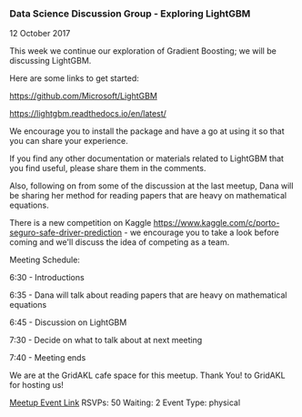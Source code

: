 ### Data Science Discussion Group - Exploring LightGBM
12 October 2017

This week we continue our exploration of Gradient Boosting; we will be discussing LightGBM.

Here are some links to get started:

https://github.com/Microsoft/LightGBM

https://lightgbm.readthedocs.io/en/latest/

We encourage you to install the package and have a go at using it so that you can share your experience.

If you find any other documentation or materials related to LightGBM that you find useful, please share them in the comments.

Also, following on from some of the discussion at the last meetup, Dana will be sharing her method for reading papers that are heavy on mathematical equations.

There is a new competition on Kaggle https://www.kaggle.com/c/porto-seguro-safe-driver-prediction - we encourage you to take a look before coming and we'll discuss the idea of competing as a team.

Meeting Schedule:

6:30 - Introductions

6:35 - Dana will talk about reading papers that are heavy on mathematical equations

6:45 - Discussion on LightGBM

7:30 - Decide on what to talk about at next meeting

7:40 - Meeting ends

We are at the GridAKL cafe space for this meetup. Thank You! to GridAKL for hosting us!

[Meetup Event Link](https://www.meetup.com/Data-Science-Discussion-Auckland/events/241871343)
RSVPs: 50
Waiting: 2
Event Type: physical
